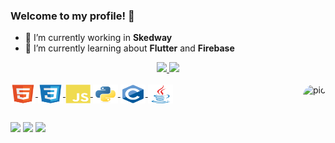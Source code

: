 ### Welcome to my profile! 👋

- 🔭 I’m currently working in <strong>Skedway</strong>
- 🌱 I’m currently learning about <strong>Flutter</strong> and <strong>Firebase</strong>

<div align="center">
  <a href="https://github.com/LeonardoDanna">
  <img height="180em" src="https://github-readme-stats.vercel.app/api/top-langs/?username=LeonardoDanna&layout=compact&langs_count=7&theme=dark"/>
  <img height="180em" src="https://github-readme-stats.vercel.app/api?username=LeonardoDanna&show_icons=true&theme=dark&include_all_commits=true&count_private=true"/>
</div>

<div style="display: inline_block"><br>
  <img align="center" alt="HTML" height="30" width="40" src="https://raw.githubusercontent.com/devicons/devicon/master/icons/html5/html5-original.svg">
  <img align="center" alt="CSS" height="30" width="40" src="https://raw.githubusercontent.com/devicons/devicon/master/icons/css3/css3-original.svg">
  <img align="center" alt="Js" height="30" width="40" src="https://raw.githubusercontent.com/devicons/devicon/master/icons/javascript/javascript-plain.svg">
  <img align="center" alt="Python" height="30" width="40" src="https://raw.githubusercontent.com/devicons/devicon/master/icons/python/python-original.svg">
  <img align="center" alt="C" height="30" width="40" src="https://raw.githubusercontent.com/devicons/devicon/master/icons/c/c-original.svg">
  <img align="center" alt="Java" height="30" width="40" src="https://raw.githubusercontent.com/devicons/devicon/master/icons/java/java-original.svg">
  <img align="right" alt="pic" height="150" style="border-radius:50px;" src="https://cdn.discordapp.com/attachments/829685995124949012/1039407073802342430/image.png">
</div>

##

<div> 
  <a href="https://instagram.com/leosd__" target="_blank"><img src="https://img.shields.io/badge/-Instagram-%23E4405F?style=for-the-badge&logo=instagram&logoColor=white" target="_blank"></a>
  <a href = "mailto:leonardosouzadanna@gmail.com"><img src="https://img.shields.io/badge/-Gmail-%23333?style=for-the-badge&logo=gmail&logoColor=white" target="_blank"></a>
  <a href="https://www.linkedin.com/in/leonardo-de-souza-danna-a65a84234/" target="_blank"><img src="https://img.shields.io/badge/-LinkedIn-%230077B5?style=for-the-badge&logo=linkedin&logoColor=white" target="_blank"></a> 
</div>
